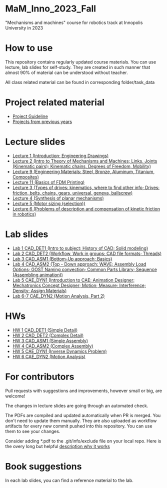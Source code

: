 # MaM_Inno_2023_Fall
"Mechanisms and machines" course for robotics track at Innopolis University in 2023

# How to use

This repository contains regularly updated course materials. You can use lecture, lab slides for self-study. They are created in such manner that almost 90% of material can be understood without teacher.

All class related material can be found in corresponding folder/task_data

# Project related material
* [Project Guideline](https://github.com/Lupasic/MaM_Inno_2023_Fall/blob/pub_2023/lectures/1/MaM_Project.pdf)
* [Projects from previous years](https://github.com/Lupasic/MaM_Inno_2023_Fall/blob/pub_2023/lectures/1/MaM_possible_projects.pdf) 

# Lecture slides
* [Lecture 1 (Introduction; Engineering Drawings)](https://github.com/Lupasic/MaM_Inno_2023_Fall/blob/pub_2023/lectures/1/MaM_lec1.pdf)
* [Lecture 2 (Intro to Theory of Mechanisms and Machines; Links, Joints (Kinematic pairs); Kinematic chains, Degrees of Freedom, Mobility)](https://github.com/Lupasic/MaM_Inno_2023_Fall/blob/pub_2023/lectures/2/MaM_lec2.pdf)
* [Lecture 9 (Engineering Materials: Steel, Bronze, Aluminum, Titanium, Composites)](https://github.com/Lupasic/MaM_Inno_2023_Fall/blob/pub_2023/lectures/9/MaM_lec9.pdf)
* [Lecture 11 (Basics of FDM Printing)](https://github.com/Lupasic/MaM_Inno_2023_Fall/blob/pub_2023/lectures/11/MaM_lec11.pdf)
* [Lecture 3 (Types of drives: kinematics, where to find other info; Drives: friction, belts, chains, gears, universal, geneva, ballscrew)](https://github.com/Lupasic/MaM_Inno_2023_Fall/blob/pub_2023/lectures/3/MaM_lec3.pdf)
* [Lecture 4 (Synthesis of planar mechanisms)](https://github.com/Lupasic/MaM_Inno_2023_Fall/blob/pub_2023/lectures/4/MaM_lec4.pdf)
* [Lecture 5 (Motor sizing (selection))](https://github.com/Lupasic/MaM_Inno_2023_Fall/blob/pub_2023/lectures/5/MaM_lec5.pdf)
* [Lecture 6 (Problems of description and compensation of kinetic friction in robotics)](https://github.com/Lupasic/MaM_Inno_2023_Fall/blob/pub_2023/lectures/6/MaM_lec6.pdf)
<!-- 


* [Lecture 7 (Links, Joints, Connections; Shafts, Axles, Shaft couplings; Bearings)](https://github.com/Lupasic/MaM_Inno_2023_Fall/blob/pub_2023/lectures/7/MaM_lec7.pdf)
* [Lecture 8 (Connections: Detachable (Threaded, Keyed, ...); Permanent (Riveting, Welding, ...))](https://github.com/Lupasic/MaM_Inno_2023_Fall/blob/pub_2023/lectures/8/MaM_lec8.pdf) -->

<!-- * [Lecture 10 (Design Thinking and Manufacturing)](https://github.com/Lupasic/MaM_Inno_2023_Fall/blob/pub_2023/lectures/10/MaM_lec10.pdf) -->

<!--* [Lecture 12 (Overview of Strength of Materials)](https://github.com/Lupasic/MaM_Inno_2023_Fall/blob/pub_2023/lectures/12/MaM_lec12.pdf)
* [Lecture 13 (Finite Difference Method; Finite Element Method)](https://github.com/Lupasic/MaM_Inno_2023_Fall/blob/pub_2023/lectures/13/MaM_lec13.pdf) -->

# Lab slides
* [Lab 1 CAD_DET1 (Intro to subject; History of CAD; Solid modeling)](https://github.com/Lupasic/MaM_Inno_2023_Fall/blob/pub_2023/labs/CAD_DET1/MaM_CAD_DET1.pdf)
* [Lab 2 CAD_DET2 (Workflow, Work in groups; CAD file formats; Threads)](https://github.com/Lupasic/MaM_Inno_2023_Fall/blob/pub_2023/labs/CAD_DET2/MaM_CAD_DET2.pdf) 
* [Lab 3 CAD_ASM1 (Bottom-Up approach; Basics)](https://github.com/Lupasic/MaM_Inno_2023_Fall/blob/pub_2023/labs/CAD_ASM1/MaM_CAD_ASM1.pdf)
* [Lab 4 CAD_ASM2 (Top - Down approach: WAVE; Assembly Load Options; GOST Naming convection; Common Parts Library; Sequence (<Dis>Assembling animation))](https://github.com/Lupasic/MaM_Inno_2023_Fall/blob/pub_2023/labs/CAD_ASM2/MaM_CAD_ASM2.pdf)
* [Lab 5 CAE_DYN1 (Introduction to CAE; Animation Designer; Mechatronics Concept Designer; Motion; Measure; Interference; Density; Assign Materials)](https://github.com/Lupasic/MaM_Inno_2023_Fall/blob/pub_2023/labs/CAE_DYN1/MaM_CAE_DYN1.pdf)
* [Lab 6-7 CAE_DYN2 (Motion Analysis, Part 2)](https://github.com/Lupasic/MaM_Inno_2023_Fall/blob/pub_2023/labs/CAE_DYN2/MaM_CAE_DYN2.pdf)
<!-- 
* [Lab 8 CAD_REN1 (Render)](https://github.com/Lupasic/MaM_Inno_2023_Fall/blob/pub_2023/labs/CAD_REN1/MaM_CAD_REN1.pdf)
* [Lab 9 MAN1 (How to create such parts?)](https://github.com/Lupasic/MaM_Inno_2023_Fall/blob/pub_2023/labs/MAN1/MaM_MAN1.pdf)
* [Lab 10-11 CAE_STR1 (Stress Analysis)](https://github.com/Lupasic/MaM_Inno_2023_Fall/blob/pub_2023/labs/CAE_STR1/MaM_CAE_STR1.pdf) -->

# HWs
* [HW 1 CAD_DET1 (Simple Detail)](https://github.com/Lupasic/MaM_Inno_2023_Fall/blob/pub_2023/HWs/HW_CAD_DET1/MaM_HW_CAD_DET1.pdf)
* [HW 2 CAD_DET2 (Complex Detail)](https://github.com/Lupasic/MaM_Inno_2023_Fall/blob/pub_2023/HWs/HW_CAD_DET2/MaM_HW_CAD_DET2.pdf) 
* [HW 3 CAD_ASM1 (Simple Assembly)](https://github.com/Lupasic/MaM_Inno_2023_Fall/blob/pub_2023/HWs/HW_CAD_ASM1/MaM_HW_CAD_ASM1.pdf)
* [HW 4 CAD_ASM2 (Complex Assembly)](https://github.com/Lupasic/MaM_Inno_2023_Fall/blob/pub_2023/HWs/HW_CAD_ASM2/MaM_HW_CAD_ASM2.pdf)
* [HW 5 CAE_DYN1 (Inverse Dynamics Problem)](https://github.com/Lupasic/MaM_Inno_2023_Fall/blob/pub_2023/HWs/HW_CAE_DYN1/MaM_HW_CAE_DYN1.pdf)
* [HW 6 CAE_DYN2 (Motion Analysis)](https://github.com/Lupasic/MaM_Inno_2023_Fall/blob/pub_2023/HWs/HW_CAE_DYN2/MaM_HW_CAE_DYN2.pdf)
<!-- 
* [HW 7 CAD_REN1 (Render)](https://github.com/Lupasic/MaM_Inno_2023_Fall/blob/pub_2023/HWs/HW_CAD_REN1/MaM_HW_CAD_REN1.pdf)
* [HW 8 CAE_STR1 (Stress Analysis)](https://github.com/Lupasic/MaM_Inno_2023_Fall/blob/pub_2023/HWs/HW_CAE_STR1/MaM_HW_CAE_STR1.pdf)
* [HW 9 CAE_STR2 (Unsteady Heat Transfer Problem)](https://github.com/Lupasic/MaM_Inno_2023_Fall/blob/pub_2023/HWs/HW_CAE_STR2/MaM_HW_CAE_STR2.pdf) -->

# For contributors

Pull requests with suggestions and improvements, however small or big, are welcome!

The changes in lecture slides are going through an automated check.

The PDFs are compiled and updated automatically when PR is merged. You don't need to update them manually. They are also uploaded as workflow artifacts for every new commit pushed into this repository. You can use them to see your changes.
 
Consider adding \*.pdf to the .git/info/exclude file on your local repo. Here is the overy long but helpful [description why it works](https://medium.com/@dave_lunny/exclude-files-from-git-without-committing-changes-to-gitignore-986fa712e78d)

# Book suggestions
In each lab slides, you can find a reference material to the lab.